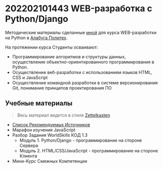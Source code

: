 # 202202101443 WEB-разработка с Python/Django

Методические материалы сделанные [мной](https://gramend.ru/cv/) для курса
WEB-разработки на Python в [Алабуга Политех](https://alabuga-polytech.ru/).

На протяжении курса Студенты осваивают:

- Программирование алгоритмов и структуры данных, осуществление объектно-ориентированного программирования в Python.
- Осуществление веб-разработки с использованием языков HTML,  CSS и JavaScript
- Осуществление командной разработки в системе версионирования Git, понимание принципов проектирования ПО

## Учебные материалы

> Весь материал ведется в стиле [Zettelkasten](https://habr.com/ru/post/508672/)

- [Список Рекомендуемых Источников](202202101556-literature)
- Марафон изучения JavaScript
- Разбор Задания WorldSkills КОД 1.3
    - Модуль 1. Python/Django - программирование на стороне Сервера
    - Модуль 2. HTML/CSS/JavaScript - программирование на стороне Клиента
- Мини-Курс Смежных Компетенции

